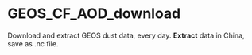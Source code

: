# GEOS_CF_AOD_download
Download and extract GEOS dust data, every day.
**Extract** data in China, save as .nc file.
